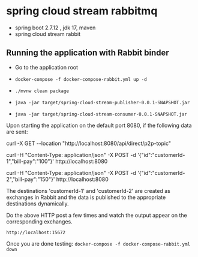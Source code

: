 # spring cloud stream rabbitmq

- spring boot 2.7.12 , jdk 17, maven 
- spring cloud stream rabbit

## Running the application with Rabbit binder

* Go to the application root
* `docker-compose -f docker-compose-rabbit.yml up -d`

* `./mvnw clean package`

* `java -jar target/spring-cloud-stream-publisher-0.0.1-SNAPSHOT.jar`
* `java -jar target/spring-cloud-stream-consumer-0.0.1-SNAPSHOT.jar`

Upon starting the application on the default port 8080, if the following data are sent:

curl -X GET --location "http://localhost:8080/api/direct/p2p-topic"

curl -H "Content-Type: application/json" -X POST -d '{"id":"customerId-1","bill-pay":"100"}' http://localhost:8080

curl -H "Content-Type: application/json" -X POST -d '{"id":"customerId-2","bill-pay":"150"}' http://localhost:8080

The destinations 'customerId-1' and 'customerId-2' are created as exchanges in Rabbit and the data is published to the appropriate destinations dynamically.

Do the above HTTP post a few times and watch the output appear on the corresponding exchanges.

`http://localhost:15672`

Once you are done testing: `docker-compose -f docker-compose-rabbit.yml down`


